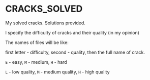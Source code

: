 # CRACKS_SOLVED
My solved cracks. Solutions provided. 

I specify the difficulty of cracks and their quality (in my opinion)

The names of files will be like:

first letter - difficulty, second - quality, then the full name of crack.

`E` - easy, `M` - medium, `H` - hard

`L` - low quality, `M` - medium quality, `H` - high quality
